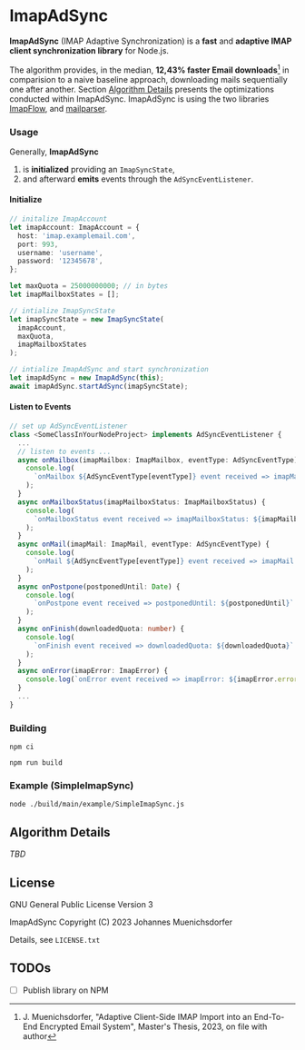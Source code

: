 # ImapAdSync

**ImapAdSync** (IMAP Adaptive Synchronization) is a **fast** and **adaptive IMAP client synchronization library** for Node.js.

The algorithm provides, in the median, **12,43% faster Email downloads**[^1] in comparision to a naive baseline approach, downloading mails sequentially one after another. Section [Algorithm Details](#algorithm-details) presents the optimizations conducted within ImapAdSync. ImapAdSync is using the two libraries [ImapFlow](https://www.npmjs.com/package/imapflow), and [mailparser](https://www.npmjs.com/package/mailparser).

### Usage

Generally, **ImapAdSync** 
1. is **initialized** providing an `ImapSyncState`,
2. and afterward **emits** events through the `AdSyncEventListener`.

#### Initialize
```TypeScript
// initalize ImapAccount 
let imapAccount: ImapAccount = {
  host: 'imap.examplemail.com',
  port: 993,
  username: 'username',
  password: '12345678',
};

let maxQuota = 25000000000; // in bytes
let imapMailboxStates = [];

// intialize ImapSyncState
let imapSyncState = new ImapSyncState(
  imapAccount,
  maxQuota,
  imapMailboxStates
);

// intialize ImapAdSync and start synchronization
let imapAdSync = new ImapAdSync(this);
await imapAdSync.startAdSync(imapSyncState);       
```

#### Listen to Events
```TypeScript
// set up AdSyncEventListener 
class <SomeClassInYourNodeProject> implements AdSyncEventListener {
  ...
  // listen to events ...  
  async onMailbox(imapMailbox: ImapMailbox, eventType: AdSyncEventType) {
    console.log(
      `onMailbox ${AdSyncEventType[eventType]} event received => imapMailbox: ${imapMailbox}`
    );
  }
  async onMailboxStatus(imapMailboxStatus: ImapMailboxStatus) {
    console.log(
      `onMailboxStatus event received => imapMailboxStatus: ${imapMailboxStatus}`
    );
  }
  async onMail(imapMail: ImapMail, eventType: AdSyncEventType) {
    console.log(
      `onMail ${AdSyncEventType[eventType]} event received => imapMail: ${imapMail}`
    );
  }
  async onPostpone(postponedUntil: Date) {
    console.log(
      `onPostpone event received => postponedUntil: ${postponedUntil}`
    );
  }
  async onFinish(downloadedQuota: number) {
    console.log(
      `onFinish event received => downloadedQuota: ${downloadedQuota}`
    );
  }
  async onError(imapError: ImapError) {
    console.log(`onError event received => imapError: ${imapError.error}`);
  }    
  ...
}
```

### Building

`npm ci`

`npm run build`

### Example (SimpleImapSync)

`node ./build/main/example/SimpleImapSync.js`

## Algorithm Details

*TBD*

## License

GNU General Public License Version 3

ImapAdSync Copyright (C) 2023 Johannes Muenichsdorfer

Details, see `LICENSE.txt`

## TODOs

- [ ] Publish library on NPM

[^1]: J. Muenichsdorfer, "Adaptive Client-Side IMAP Import into an End-To-End Encrypted Email System", Master's Thesis, 2023, on file with author
